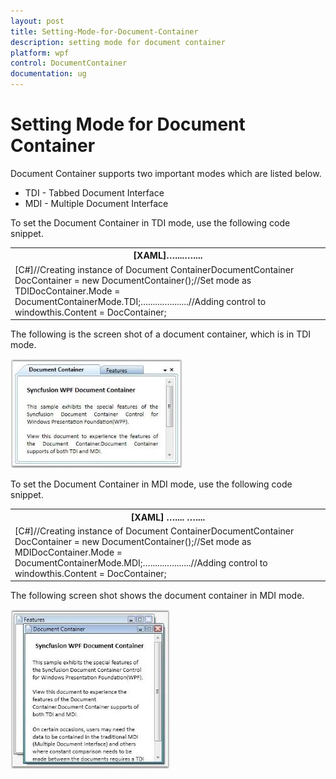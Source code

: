 ```yaml
---
layout: post
title: Setting-Mode-for-Document-Container
description: setting mode for document container
platform: wpf
control: DocumentContainer
documentation: ug
---
```


# Setting Mode for Document Container

Document Container supports two important modes which are listed below. 

* TDI - Tabbed Document Interface
* MDI - Multiple Document Interface

To set the Document Container in TDI mode, use the following code snippet.



<table>
<tr>
<th>
[XAML]<!-- Adding Document Container --><syncfusion:DocumentContainer Name="DocContainer" Mode="TDI">…....…....</syncfusion:DocumentContainer></th></tr>
<tr>
<td>
[C#]//Creating instance of Document ContainerDocumentContainer DocContainer = new DocumentContainer();//Set mode as TDIDocContainer.Mode = DocumentContainerMode.TDI;….......….......//Adding control to windowthis.Content = DocContainer;</td></tr>
</table>


The following is the screen shot of a document container, which is in TDI mode.



![](Setting-Mode-for-Document-Container_images/Setting-Mode-for-Document-Container_img1.jpeg)





To set the Document Container in MDI mode, use the following code snippet.



<table>
<tr>
<th>
[XAML]<!-- Adding Document Container --><syncfusion:DocumentContainer Name="DocContainer" Mode="MDI">  …....  …....</syncfusion:DocumentContainer></th></tr>
<tr>
<td>
[C#]//Creating instance of Document ContainerDocumentContainer DocContainer = new DocumentContainer();//Set mode as MDIDocContainer.Mode = DocumentContainerMode.MDI;….......….......//Adding control to windowthis.Content = DocContainer;</td></tr>
</table>


The following screen shot shows the document container in MDI mode.



![](Setting-Mode-for-Document-Container_images/Setting-Mode-for-Document-Container_img2.jpeg)



